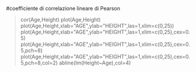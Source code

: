 #coefficiente di correlazione lineare di Pearson
> cor(Age,Height)
> plot(Age,Height)
> plot(Age,Height,xlab="AGE",ylab="HEIGHT",las=1,xlim=c(0,25))
> plot(Age,Height,xlab="AGE",ylab="HEIGHT",las=1,xlim=c(0,25),cex=0.5)
> plot(Age,Height,xlab="AGE",ylab="HEIGHT",las=1,xlim=c(0,25),cex=0.5,pch=8)
> plot(Age,Height,xlab="AGE",ylab="HEIGHT",las=1,xlim=c(0,25),cex=0.5,pch=8,col=2)
> abline(lm(Height~Age),col=4)
